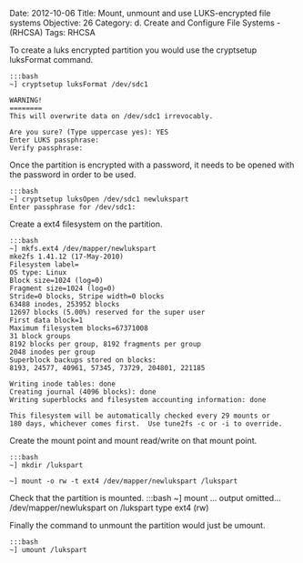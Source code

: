 Date: 2012-10-06
Title: Mount, unmount and use LUKS-encrypted file systems
Objective: 26
Category: d. Create and Configure File Systems - (RHCSA)
Tags: RHCSA

To create a luks encrypted partition you would use the cryptsetup luksFormat command.

    :::bash
    ~] cryptsetup luksFormat /dev/sdc1 

    WARNING!
    ========
    This will overwrite data on /dev/sdc1 irrevocably. 

    Are you sure? (Type uppercase yes): YES
    Enter LUKS passphrase: 
    Verify passphrase: 

Once the partition is encrypted with a password, it needs to be opened with the password in order to be used. 

    :::bash
    ~] cryptsetup luksOpen /dev/sdc1 newlukspart
    Enter passphrase for /dev/sdc1:

Create a ext4 filesystem on the partition.

    :::bash
    ~] mkfs.ext4 /dev/mapper/newlukspart 
    mke2fs 1.41.12 (17-May-2010)
    Filesystem label=
    OS type: Linux
    Block size=1024 (log=0)
    Fragment size=1024 (log=0)
    Stride=0 blocks, Stripe width=0 blocks
    63488 inodes, 253952 blocks
    12697 blocks (5.00%) reserved for the super user
    First data block=1
    Maximum filesystem blocks=67371008
    31 block groups
    8192 blocks per group, 8192 fragments per group
    2048 inodes per group
    Superblock backups stored on blocks: 
    8193, 24577, 40961, 57345, 73729, 204801, 221185

    Writing inode tables: done                            
    Creating journal (4096 blocks): done
    Writing superblocks and filesystem accounting information: done

    This filesystem will be automatically checked every 29 mounts or
    180 days, whichever comes first.  Use tune2fs -c or -i to override. 

Create the mount point and mount read/write on that mount point.

    :::bash
    ~] mkdir /lukspart

    ~] mount -o rw -t ext4 /dev/mapper/newlukspart /lukspart

Check that the partition is mounted. 
    :::bash
    ~] mount
    ... output omitted... 
    /dev/mapper/newlukspart on /lukspart type ext4 (rw)

Finally the command to unmount the partition would just be umount. 

    :::bash
    ~] umount /lukspart
